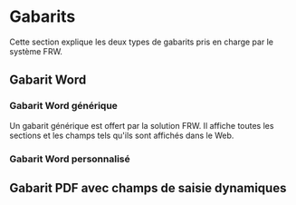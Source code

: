 # Gabarits

Cette section explique les deux types de gabarits pris en charge par le système FRW.

## Gabarit Word

### Gabarit Word générique

Un gabarit générique est offert par la solution FRW. Il affiche toutes les sections et les champs tels qu'ils sont affichés dans le Web. 

### Gabarit Word personnalisé



## Gabarit PDF avec champs de saisie dynamiques


